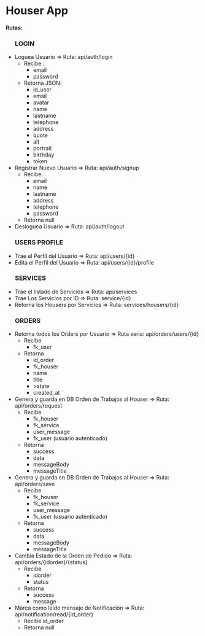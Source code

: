 <h1>Houser App</h1>

<p><b>Rutas:</b></p>

<ul>
    
### LOGIN ###
<li>Loguea Usuario => Ruta: api/auth/login
    <ul>
        <li>Recibe :
            <ul>
                <li>email</li>
                <li>password</li>
            </ul>        
        </li>
        <li>
            Retorna JSON:
            <ul>
                <li>id_user</li>
                <li>email</li>
                <li>avatar</li>
                <li>name</li>
                <li>lastname</li>
                <li>telephone</li>
                <li>address</li>
                <li>quote</li>
                <li>alt</li>
                <li>portrait</li>
                <li>birthday</li>
                <li>token</li>
            </ul>
        </li>
    </ul>
</li>
<li>Registrar Nuevo Usuario => Ruta: api/auth/signup
    <ul>
        <li>Recibe:
            <ul>
                <li>email</li>
                <li>name</li>
                <li>lastname</li>
                <li>address</li>
                <li>telephone</li>
                <li>password</li>
            </ul>
        </li>
        <li>Retorna null</li>
    </ul>
</li>

<li>Desloguea Usuario => Ruta: api/auth/logout</li>

### USERS PROFILE ###
<li>Trae el Perfil del Usuario => Ruta: api/users/{id}</li>

<li>Edita el Perfil del Usuario => Ruta: api/users/{id}/profile</li>

### SERVICES ###
<li>Trae el listado de Servicios => Ruta: api/services</li>

<li>Trae Los Servicios por ID => Ruta: service/{id}</li>

<li>Retorna los Housers por Servicios => Ruta: services/housers/{id}</li>

### ORDERS ###

<li>Retorna todos los Orders por Usuario => Ruta seria: api/orders/users/{id}
    <ul>
        <li>Recibe
            <ul>
                <li>fk_user</li>
            </ul>
        </li>
        <li>Retorna
            <ul>
                <li>id_order</li>
                <li>fk_houser</li>
                <li>name</li>
                <li>title</li>
                <li>>state</li>
                <li>created_at</li>
            </ul>
        </li>
    </ul>
</li>

<li>Genera y guarda en DB Orden de Trabajos al Houser => Ruta: api/orders/request
    <ul>
        <li>Recibe
            <ul>
                <li>fk_houser</li>
                <li>fk_service</li>
                <li>user_message</li>
                <li>fk_user (usuario autenticado)</li>
            </ul>
        </li>
        <li>Retorna
            <ul>
                <li>success</li>
                <li>data</li>
                <li>messageBody</li>
                <li>messageTitle</li>
            </ul>
        </li>
    </ul>
</li>

<li>Genera y guarda en DB Orden de Trabajos al Houser => Ruta: api/orders/save
    <ul>
        <li>Recibe
            <ul>
                <li>fk_houser</li>
                <li>fk_service</li>
                <li>user_message</li>
                <li>fk_user (usuario autenticado)</li>
            </ul>
        </li>
        <li>Retorna
            <ul>
                <li>success</li>
                <li>data</li>
                <li>messageBody</li>
                <li>messageTitle</li>
            </ul>
        </li>
    </ul>
</li> 

<li>Cambia Estado de la Orden de Pedido => Ruta: api/orders/{idorder}/{status}
    <ul>
        <li>Recibe
            <ul>
                <li>idorder</li>
                <li>status</li>
            </ul>
        </li>
    <li>Retorna
        <ul>
            <li>success</li>
            <li>message</li>
        </ul>
    </li>
    </ul>
</li>

<li>Marca como leído mensaje de Notificación => Ruta: api/notification/read/{id_order}
    <ul>
        <li>Recibe id_order</li>
        <li>Retorna null</li>
    </ul>
</li>

</ul>

